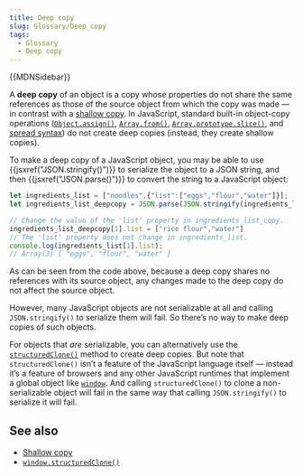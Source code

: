 ```yaml
---
title: Deep copy
slug: Glossary/Deep_copy
tags:
  - Glossary
  - Deep copy
---
```

{{MDNSidebar}}

A **deep copy** of an object is a copy whose properties do not share the same references as those of the source object from which the copy was made — in contrast with a [shallow copy](/en-US/docs/Glossary/Shallow_copy). In JavaScript, standard built-in object-copy operations ([`Object.assign()`](/en-US/docs/Web/JavaScript/Reference/Global_Objects/Object/assign), [`Array.from()`](/en-US/docs/Web/JavaScript/Reference/Global_Objects/Array/from), [`Array.prototype.slice()`](/en-US/docs/Web/JavaScript/Reference/Global_Objects/Array/slice), and [spread syntax](/en-US/docs/Web/JavaScript/Reference/Operators/Spread_syntax)) do not create deep copies (instead, they create shallow copies).

To make a deep copy of a JavaScript object, you may be able to use {{jsxref("JSON.stringify()")}} to serialize the object to a JSON string, and then {{jsxref("JSON.parse()")}} to convert the string to a JavaScript object:

```js
let ingredients_list = ["noodles",{"list":["eggs","flour","water"]}];
let ingredients_list_deepcopy = JSON.parse(JSON.stringify(ingredients_list));

// Change the value of the 'list' property in ingredients_list_copy.
ingredients_list_deepcopy[1].list = ["rice flour","water"]
// The 'list' property does not change in ingredients_list.
console.log(ingredients_list[1].list);
// Array(3) [ "eggs", "flour", "water" ]
```

As can be seen from the code above, because a deep copy shares no references with its source object, any changes made to the deep copy do not affect the source object.

However, many JavaScript objects are not serializable at all and calling `JSON.stringify()` to serialize them will fail. So there’s no way to make deep copies of such objects.

For objects that _are_ serializable, you can alternatively use the [`structuredClone()`](/en-US/docs/Web/API/structuredClone) method to create deep copies. But note that `structuredClone()` isn’t a feature of the JavaScript language itself — instead it’s a feature of browsers and any other JavaScript runtimes that implement a global object like [`window`](/en-US/docs/Web/API/Window). And calling `structuredClone()` to clone a non-serializable object will fail in the same way that calling `JSON.stringify()` to serialize it will fail.

## See also

- [Shallow copy](/en-US/docs/Glossary/Shallow_copy)
- [`window.structuredClone()`](/en-US/docs/Web/API/structuredClone)
